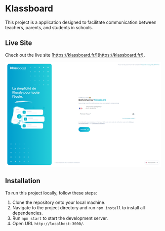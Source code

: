 # Klassboard

This project is a application designed to facilitate communication between teachers, parents, and students in schools.

## Live Site

Check out the live site [https://klassboard.fr/](https://klassboard.fr/).


![screen.png](screen.png)


## Installation

To run this project locally, follow these steps:

1. Clone the repository onto your local machine.
2. Navigate to the project directory and run `npm install` to install all dependencies.
3. Run `npm start` to start the development server.
4. Open URL `http://localhost:3000/`.


